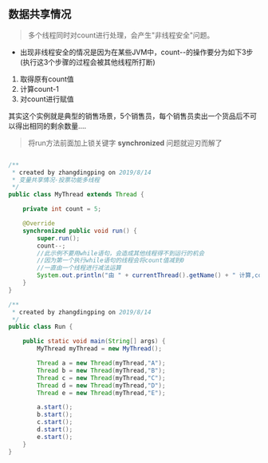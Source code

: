 ## 数据共享情况

> 多个线程同时对count进行处理，会产生"非线程安全"问题。

* 出现非线程安全的情况是因为在某些JVM中，count--的操作要分为如下3步(执行这3个步骤的过程会被其他线程所打断)

1. 取得原有count值
2. 计算count-1
3. 对count进行赋值

其实这个实例就是典型的销售场景，5个销售员，每个销售员卖出一个货品后不可以得出相同的剩余数量....


> 将run方法前面加上锁关键字 **synchronized** 问题就迎刃而解了

```java

/**
 * created by zhangdingping on 2019/8/14
 * 变量共享情况-投票功能多线程
 */
public class MyThread extends Thread {

    private int count = 5;

    @Override
    synchronized public void run() {
        super.run();
        count--;
        //此示例不要用while语句，会造成其他线程得不到运行的机会
        //因为第一个执行while语句的线程会将count值减到0
        //一直由一个线程进行减法运算
        System.out.println("由 " + currentThread().getName() + " 计算,count = " + count);
    }
}

/**
 * created by zhangdingping on 2019/8/14
 */
public class Run {

    public static void main(String[] args) {
        MyThread myThread = new MyThread();

        Thread a = new Thread(myThread,"A");
        Thread b = new Thread(myThread,"B");
        Thread c = new Thread(myThread,"C");
        Thread d = new Thread(myThread,"D");
        Thread e = new Thread(myThread,"E");

        a.start();
        b.start();
        c.start();
        d.start();
        e.start();
    }
}


```